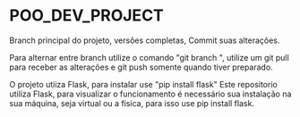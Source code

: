# POO_DEV_PROJECT
Branch principal do projeto, versôes completas, Commit suas alterações.

Para alternar entre branch utilize o comando "git branch <nome da branch destino>", utilize um git pull para receber as alterações e git push somente quando tiver preparado.

O projeto utiiza Flask, para instalar use "pip install flask"
Este repositorio utiliza Flask, para visualizar o funcionamento é necessário sua instalação na sua máquina, seja virtual ou a física, para isso use pip install flask. 
